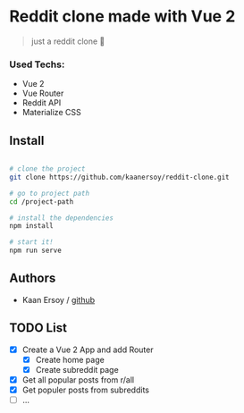 # Reddit clone made with Vue 2

> just a reddit clone 🐶

### Used Techs:

- Vue 2
- Vue Router
- Reddit API
- Materialize CSS

## Install

```bash

# clone the project
git clone https://github.com/kaanersoy/reddit-clone.git

# go to project path
cd /project-path

# install the dependencies
npm install

# start it!
npm run serve

```

## Authors

- Kaan Ersoy / [github](https://github.com/kaanersoy)

## TODO List

- [x] Create a Vue 2 App and add Router
  - [x] Create home page
  - [x] Create subreddit page
- [x] Get all popular posts from r/all
- [x] Get populer posts from subreddits
- [ ] ...
